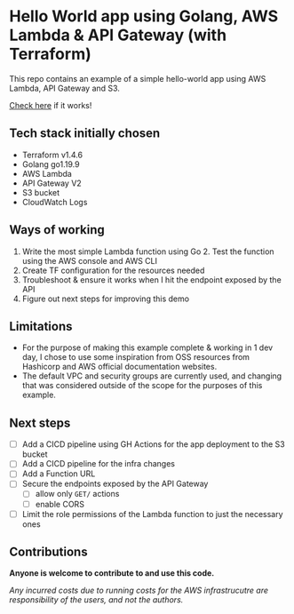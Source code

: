 # Hello World app using Golang, AWS Lambda & API Gateway (with Terraform)

This repo contains an example of a simple hello-world app using AWS Lambda, API Gateway and S3.

[Check here](https://ey2izkyq09.execute-api.eu-central-1.amazonaws.com/demo/) if it works!

## Tech stack initially chosen
- Terraform v1.4.6
- Golang go1.19.9
- AWS Lambda 
- API Gateway V2
- S3 bucket
- CloudWatch Logs

## Ways of working 
1. Write the most simple Lambda function using Go
   2. Test the function using the AWS console and AWS CLI
2. Create TF configuration for the resources needed 
3. Troubleshoot & ensure it works when I hit the endpoint exposed by the API
4. Figure out next steps for improving this demo

## Limitations 
- For the purpose of making this example complete & working in 1 dev day, I chose to use some inspiration from OSS resources from Hashicorp and AWS official documentation websites. 
- The default VPC and security groups are currently used, and changing that was considered outside of the scope for the purposes of this example.

## Next steps
- [ ] Add a CICD pipeline using GH Actions for the app deployment to the S3 bucket
- [ ] Add a CICD pipeline for the infra changes 
- [ ] Add a Function URL 
- [ ] Secure the endpoints exposed by the API Gateway
  - [ ] allow only `GET/` actions
  - [ ] enable CORS
- [ ] Limit the role permissions of the Lambda function to just the necessary ones

## Contributions
**Anyone is welcome to contribute to and use this code.** 

_Any incurred costs due to running costs for the AWS infrastrucutre are responsibility of the users, and not the authors._